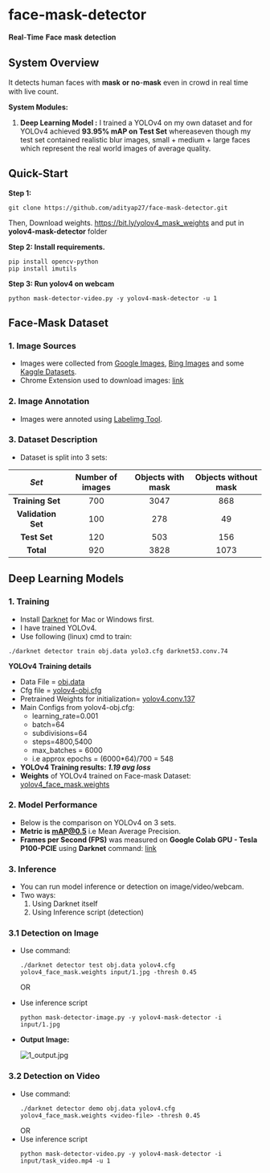 # face-mask-detector
𝐑𝐞𝐚𝐥-𝐓𝐢𝐦𝐞 𝐅𝐚𝐜𝐞 𝐦𝐚𝐬𝐤 𝐝𝐞𝐭𝐞𝐜𝐭𝐢𝐨𝐧 


## System Overview

It detects human faces with 𝐦𝐚𝐬𝐤 𝐨𝐫 𝐧𝐨-𝐦𝐚𝐬𝐤 even in crowd in real time with live count.

**System Modules:**
  
1. **Deep Learning Model :** I trained a YOLOv4 on my own dataset and for YOLOv4 achieved **93.95% mAP on Test Set** whereaseven though my test set contained realistic blur images, small + medium + large faces which represent the real world images of average quality.  
  



## Quick-Start
**Step 1:**
```
git clone https://github.com/adityap27/face-mask-detector.git
```
Then, Download weights. https://bit.ly/yolov4_mask_weights and put in **yolov4-mask-detector** folder

**Step 2: Install requirements.**
```
pip install opencv-python
pip install imutils
```
**Step 3: Run yolov4 on webcam**
```
python mask-detector-video.py -y yolov4-mask-detector -u 1
```
## Face-Mask Dataset

### 1. Image Sources
- Images were collected from [Google Images](https://www.google.com/imghp?hl=en), [Bing Images](https://www.bing.com/images/trending?form=Z9LH) and some [Kaggle Datasets](https://www.kaggle.com/vtech6/medical-masks-dataset).
- Chrome Extension used to download images: [link](https://download-all-images.mobilefirst.me/)

### 2. Image Annotation
- Images were annoted using [Labelimg Tool](https://github.com/tzutalin/labelImg).

### 3. Dataset Description
- Dataset is split into 3 sets:

|_Set_|Number of images|Objects with mask|Objects without mask|
|:--:|:--:|:--:|:--:|
|**Training Set**| 700 | 3047 | 868 |
|**Validation Set**| 100 | 278 | 49 |
|**Test Set**| 120 | 503 | 156 |
|**Total**|920|3828|1073|



## Deep Learning Models

### 1. Training
- Install [Darknet](https://github.com/AlexeyAB/darknet) for Mac or Windows first.
- I have trained YOLOv4.
- Use following (linux) cmd to train:


```console
./darknet detector train obj.data yolo3.cfg darknet53.conv.74
```



**YOLOv4 Training details**

- Data File = [obj.data](https://raw.githubusercontent.com/adityap27/face-mask-detector/master/yolov4-mask-detector/obj.data)
- Cfg file  = [yolov4-obj.cfg](https://raw.githubusercontent.com/adityap27/face-mask-detector/master/yolov4-mask-detector/yolov4-obj.cfg)
- Pretrained Weights for initialization= [yolov4.conv.137](https://github.com/AlexeyAB/darknet/releases/download/darknet_yolo_v3_optimal/yolov4.conv.137)
- Main Configs from yolov4-obj.cfg:
	- learning_rate=0.001
	- batch=64
	- subdivisions=64
	- steps=4800,5400
	- max_batches = 6000
	- i.e approx epochs = (6000*64)/700 = 548
- **YOLOv4 Training results: _1.19 avg loss_**
- **Weights** of YOLOv4 trained on Face-mask Dataset: [yolov4_face_mask.weights](https://bit.ly/yolov4_mask_weights)

### 2. Model Performance
- Below is the comparison on YOLOv4 on 3 sets.
- **Metric is mAP@0.5** i.e Mean Average Precision.
- **Frames per Second (FPS)** was measured on **Google Colab GPU - Tesla P100-PCIE** using **Darknet** command: [link](https://github.com/AlexeyAB/darknet#how-to-evaluate-fps-of-yolov4-on-gpu)


### 3. Inference

- You can run model inference or detection on image/video/webcam.
- Two ways:
	1. Using Darknet itself
	2. Using Inference script (detection)

### 3.1 Detection on Image
- Use command:
	```
	./darknet detector test obj.data yolov4.cfg yolov4_face_mask.weights input/1.jpg -thresh 0.45
	```
	OR
- Use inference script
	```
	python mask-detector-image.py -y yolov4-mask-detector -i input/1.jpg
	```
- **Output Image:**
	
	![1_output.jpg](https://github.com/adityap27/face-mask-detector/blob/master/output/1_output.jpg?raw=true)


### 3.2 Detection on Video
- Use command:
	```
	./darknet detector demo obj.data yolov4.cfg yolov4_face_mask.weights <video-file> -thresh 0.45
	```
	OR
- Use inference script
	```
	python mask-detector-video.py -y yolov4-mask-detector -i input/task_video.mp4 -u 1
	```
	

	



